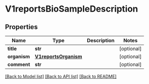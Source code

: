 # V1reportsBioSampleDescription


## Properties
Name | Type | Description | Notes
------------ | ------------- | ------------- | -------------
**title** | **str** |  | [optional] 
**organism** | [**V1reportsOrganism**](V1reportsOrganism.md) |  | [optional] 
**comment** | **str** |  | [optional] 

[[Back to Model list]](../README.md#documentation-for-models) [[Back to API list]](../README.md#documentation-for-api-endpoints) [[Back to README]](../README.md)


